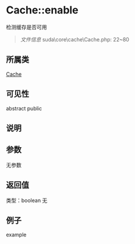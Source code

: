 # Cache::enable
检测缓存是否可用
> *文件信息* suda\core\cache\Cache.php: 22~80
## 所属类 

[Cache](../Cache.md)

## 可见性

abstract  public  
## 说明



## 参数

无参数
## 返回值
 
类型：boolean
无
## 例子

example